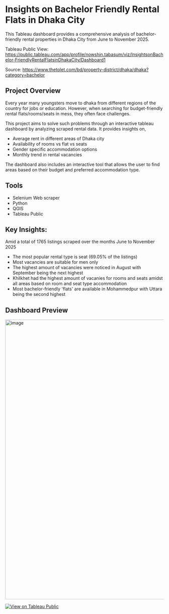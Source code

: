 # Insights on Bachelor Friendly Rental Flats in Dhaka City
This Tableau dashboard provides a comprehensive analysis of bachelor-friendly rental properties in Dhaka City from June to November 2025.

Tableau Public View: https://public.tableau.com/app/profile/nowshin.tabasum/viz/InsightsonBachelor-FriendlyRentalFlatsinDhakaCity/Dashboard1

Source: https://www.thetolet.com/bd/property-district/dhaka/dhaka?category=bachelor

## Project Overview
Every year many youngsters move to dhaka from different regions of the country for jobs or education. However, when searching for budget-friendly rental flats/rooms/seats in mess, they often face challenges. 

This project aims to solve such problems through an interactive tableau dashboard by analyzing scraped rental data. It provides insights on,
- Average rent in different areas of Dhaka city 
- Availability of rooms vs flat vs seats
- Gender specific accommodation options
- Monthly trend in rental vacancies

The dashboard also includes an interactive tool that allows the user to find areas based on their budget and preferred accommodation type.

## Tools
- Selenium Web scraper
- Python
- QGIS 
- Tableau Public

## Key Insights:
Amid a total of 1765 listings scraped over the months June to November 2025
- The most popular rental type is seat (69.05% of the listings)
- Most vacancies are suitable for men only
- The highest amount of vacancies were noticed in August with September being the next highest 
- Khilkhet had the highest amount of vacanies for rooms and seats amidst all areas based on room and seat type accommodation
- Most bachelor-friendly 'flats' are available in Mohammedpur with Uttara being the second highest

## Dashboard Preview
<img width="1608" height="888" alt="image" src="https://github.com/user-attachments/assets/4b8a4fa6-506a-4aef-9be2-ce035e4f1c64" />


[![View on Tableau Public](https://img.shields.io/badge/View_Dashboard_on_Tableau_public-blue?logo=tableau&style=for-the-badge)](https://public.tableau.com/views/InsightsonBachelor-FriendlyRentalFlatsinDhakaCity/Dashboard1?:language=en-US&:sid=&:redirect=auth&:display_count=n&:origin=viz_share_link)






